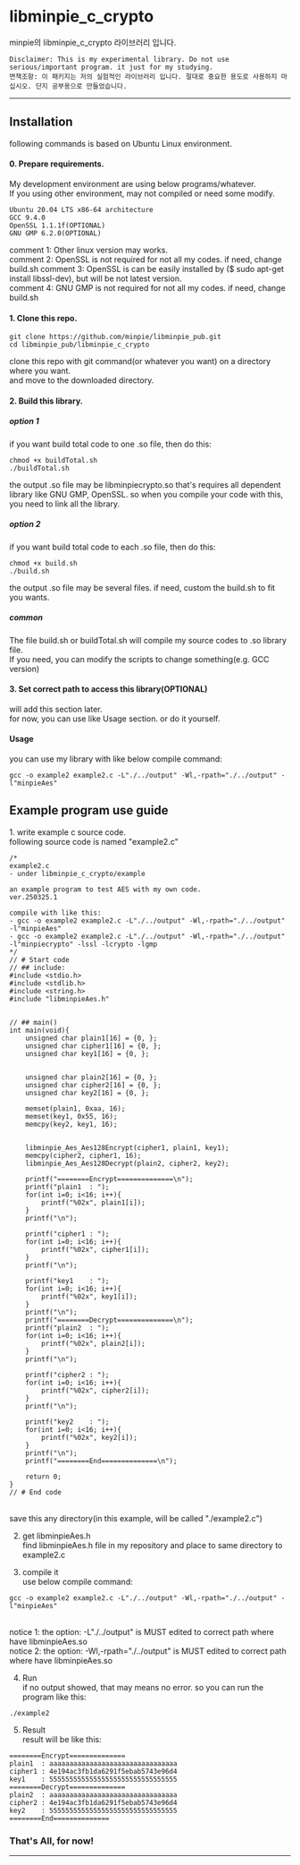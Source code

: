<h1>libminpie_c_crypto </h1>
minpie의 libminpie_c_crypto 라이브러리 입니다.<br>

```
Disclaimer: This is my experimental library. Do not use serious/important program. it just for my studying.
면책조항: 이 패키지는 저의 실험적인 라이브러리 입니다. 절대로 중요한 용도로 사용하지 마십시오. 단지 공부용으로 만들었습니다.
```

<hr>
<h2>Installation</h2>
following commands is based on Ubuntu Linux environment.<br>

<h4>0. Prepare requirements.</h4>
My development environment are using below programs/whatever.<br>
If you using other environment, may not compiled or need some modify.<br>

```
Ubuntu 20.04 LTS x86-64 architecture
GCC 9.4.0
OpenSSL 1.1.1f(OPTIONAL)
GNU GMP 6.2.0(OPTIONAL)
```

comment 1: Other linux version may works.<br>
comment 2: OpenSSL is not required for not all my codes. if need, change build.sh
comment 3: OpenSSL is can be easily installed by ($ sudo apt-get install libssl-dev), but will be not latest version.<br>
comment 4: GNU GMP is not required for not all my codes. if need, change build.sh

<h4>1. Clone this repo.</h4>

```
git clone https://github.com/minpie/libminpie_pub.git
cd libminpie_pub/libminpie_c_crypto
```

clone this repo with git command(or whatever you want) on a directory where you want.<br>
and move to the downloaded directory.<br>

<h4>2. Build this library.</h4>

<h5>option 1</h5>

if you want build total code to one .so file, then do this:

```
chmod +x buildTotal.sh
./buildTotal.sh
```

the output .so file may be libminpiecrypto.so
that's requires all dependent library like GNU GMP, OpenSSL.
so when you compile your code with this, you need to link all the library.

<h5>option 2</h5>

if you want build total code to each .so file, then do this:

```
chmod +x build.sh
./build.sh
```

the output .so file may be several files.
if need, custom the build.sh to fit you wants.

<h5>common</h5>
The file build.sh or buildTotal.sh will compile my source codes to .so library file.<br>
If you need, you can modify the scripts to change something(e.g. GCC version)<br>

<h4>3. Set correct path to access this library(OPTIONAL)</h4>
will add this section later.<br>
for now, you can use like Usage section. or do it yourself.<br>

<h4>Usage</h4>
you can use my library with like below compile command:<br>

```
gcc -o example2 example2.c -L"./../output" -Wl,-rpath="./../output" -l"minpieAes"
```

<h2>Example program use guide</h2>
1. write example c source code.<br>
following source code is named "example2.c"<br>

```
/*
example2.c
- under libminpie_c_crypto/example

an example program to test AES with my own code.
ver.250325.1

compile with like this:
- gcc -o example2 example2.c -L"./../output" -Wl,-rpath="./../output" -l"minpieAes"
- gcc -o example2 example2.c -L"./../output" -Wl,-rpath="./../output" -l"minpiecrypto" -lssl -lcrypto -lgmp
*/
// # Start code
// ## include:
#include <stdio.h>
#include <stdlib.h>
#include <string.h>
#include "libminpieAes.h"


// ## main()
int main(void){
    unsigned char plain1[16] = {0, };
    unsigned char cipher1[16] = {0, };
    unsigned char key1[16] = {0, };
    

    unsigned char plain2[16] = {0, };
    unsigned char cipher2[16] = {0, };
    unsigned char key2[16] = {0, };

    memset(plain1, 0xaa, 16);
    memset(key1, 0x55, 16);
    memcpy(key2, key1, 16);


    libminpie_Aes_Aes128Encrypt(cipher1, plain1, key1);
    memcpy(cipher2, cipher1, 16);
    libminpie_Aes_Aes128Decrypt(plain2, cipher2, key2);

    printf("========Encrypt==============\n");
    printf("plain1  : ");
    for(int i=0; i<16; i++){
        printf("%02x", plain1[i]);
    }
    printf("\n");

    printf("cipher1 : ");
    for(int i=0; i<16; i++){
        printf("%02x", cipher1[i]);
    }
    printf("\n");

    printf("key1    : ");
    for(int i=0; i<16; i++){
        printf("%02x", key1[i]);
    }
    printf("\n");
    printf("========Decrypt==============\n");
    printf("plain2  : ");
    for(int i=0; i<16; i++){
        printf("%02x", plain2[i]);
    }
    printf("\n");

    printf("cipher2 : ");
    for(int i=0; i<16; i++){
        printf("%02x", cipher2[i]);
    }
    printf("\n");

    printf("key2    : ");
    for(int i=0; i<16; i++){
        printf("%02x", key2[i]);
    }
    printf("\n");
    printf("========End==============\n");

    return 0;
}
// # End code
```
<br>
save this any directory(in this example, will be called "./example2.c")<br>

2. get libminpieAes.h<br>
find libminpieAes.h file in my repository and place to same directory to example2.c<br>

3. compile it<br>
use below compile command:<br>
```
gcc -o example2 example2.c -L"./../output" -Wl,-rpath="./../output" -l"minpieAes"
```

<br>
notice 1: the option: -L"./../output" is MUST edited to correct path where have libminpieAes.so<br>
notice 2: the option: -Wl,-rpath="./../output" is MUST edited to correct path where have libminpieAes.so<br>

4. Run<br>
if no output showed, that may means no error. so you can run the program like this:<br>

```
./example2
```

5. Result<br>
result will be like this:<br>

```
========Encrypt==============
plain1  : aaaaaaaaaaaaaaaaaaaaaaaaaaaaaaaa
cipher1 : 4e194ac3fb1da6291f5ebab5743e96d4
key1    : 55555555555555555555555555555555
========Decrypt==============
plain2  : aaaaaaaaaaaaaaaaaaaaaaaaaaaaaaaa
cipher2 : 4e194ac3fb1da6291f5ebab5743e96d4
key2    : 55555555555555555555555555555555
========End==============
```

### That's All, for now!</h3>
<hr>